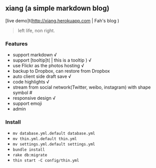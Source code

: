 ## xiang (a simple markdown blog)
[live demo]t(http://xiang.herokuapp.com | Fah's blog )
> left life, non right. 

### Features
* support markdown √
* support [tooltip]t( | this is a tooltip ) √
* use Flickr as the photos hosting √
* backup to Dropbox, can restore from Dropbox
* auto client side draft save √
* code highlights √
* stream from social network(Twitter, weibo, instagram) with shape symbol #
* responsive design √
* support emoji
* admin

### Install
* `mv database.yml.default database.yml`
* `mv thin.yml.default thin.yml`
* `mv settings.yml.default settings.yml`
* `bundle install`
* `rake db:migrate`
* `thin start -C config/thin.yml`